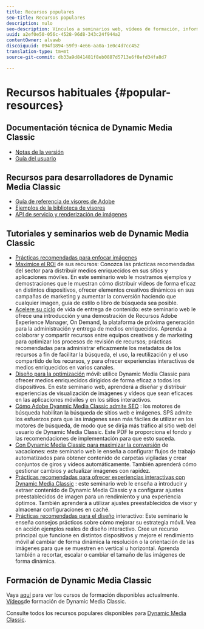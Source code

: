 ```yaml
---
title: Recursos populares
seo-title: Recursos populares
description: nulo
seo-description: Vínculos a seminarios web, vídeos de formación, información sobre prácticas recomendadas y recursos para desarrolladores.
uuid: a2ef0e50-056c-4528-96d8-343c24f944a2
contentOwner: alvawb
discoiquuid: 094f1894-59f9-4e66-aa0a-1e0c4d7cc452
translation-type: tm+mt
source-git-commit: db33a9d841481f8eb0887d5713e6f8efd34fa8d7

---
```



# Recursos habituales {#popular-resources}

## Documentación técnica de Dynamic Media Classic

* [Notas de la versión](https://marketing.adobe.com/resources/help/en_US/s7/release_notes/index.html)
* [Guía del usuario](introduction.md)

## Recursos para desarrolladores de Dynamic Media Classic

* [Guía de referencia de visores de Adobe](https://marketing.adobe.com/resources/help/en_US/s7/viewers_ref/index.html)
* [Ejemplos de la biblioteca de visores](https://landing.adobe.com/en/na/dynamic-media/ctir-2755/live-demos.html)
* [API de servicio y renderización de imágenes](https://marketing.adobe.com/resources/help/en_US/s7/is_ir_api/index.html)

## Tutoriales y seminarios web de Dynamic Media Classic

* [Prácticas recomendadas para enfocar imágenes](/help/assets/s7_sharpening_images.pdf)
* [Maximice el ROI](https://adobecustomersuccess.adobeconnect.com/p5ar3hfrrec/?launcher=false&fcsContent=true&pbMode=normal&proto=true) de sus recursos: Conozca las prácticas recomendadas del sector para distribuir medios enriquecidos en sus sitios y aplicaciones móviles. En este seminario web le mostramos ejemplos y demostraciones que le muestran cómo distribuir vídeos de forma eficaz en distintos dispositivos, ofrecer elementos creativos dinámicos en sus campañas de marketing y aumentar la conversión haciendo que cualquier imagen, guía de estilo o libro de búsqueda sea posible.
* [Acelere su ciclo](https://adobecustomersuccess.adobeconnect.com/p88ducm9pqv/) de vida de entrega de contenido: este seminario web le ofrece una introducción y una demostración de Recursos Adobe Experience Manager, On Demand, la plataforma de próxima generación para la administración y entrega de medios enriquecidos. Aprenda a colaborar y compartir recursos entre equipos creativos y de marketing para optimizar los procesos de revisión de recursos; prácticas recomendadas para administrar eficazmente los metadatos de los recursos a fin de facilitar la búsqueda, el uso, la reutilización y el uso compartido de los recursos, y para ofrecer experiencias interactivas de medios enriquecidos en varios canales.
* [Diseño para la optimización](https://adobecustomersuccess.adobeconnect.com/p6oqd3wydif/?launcher=false&fcsContent=true&pbMode=normal&proto=true) móvil: utilice Dynamic Media Classic para ofrecer medios enriquecidos dirigidos de forma eficaz a todos los dispositivos. En este seminario web, aprenderá a diseñar y distribuir experiencias de visualización de imágenes y vídeos que sean eficaces en las aplicaciones móviles y en los sitios interactivos.
* [Cómo Adobe Dyanmic Media Classic admite SEO](/help/assets/s7_seo.pdf) : los motores de búsqueda habilitan la búsqueda de sitios web e imágenes. SPS admite los esfuerzos para que las imágenes sean más fáciles de utilizar en los motores de búsqueda, de modo que se dirija más tráfico al sitio web del usuario de Dynamic Media Classic. Este PDF le proporciona el fondo y las recomendaciones de implementación para que esto suceda.
* [Con Dynamic Media Classic para maximizar la conversión](https://adobecustomersuccess.adobeconnect.com/p32n1yr85c9/?proto=true) de vacaciones: este seminario web le enseña a configurar flujos de trabajo automatizados para obtener contenido de carpetas vigiladas y crear conjuntos de giros y vídeos automáticamente. También aprenderá cómo gestionar cambios y actualizar imágenes con rapidez.
* [Prácticas recomendadas para ofrecer experiencias interactivas con Dynamic Media Classic](http://seminars.adobeconnect.com/p7wb8ej3u6d/) : este seminario web le enseña a introducir y extraer contenido de Dynamic Media Classic y a configurar ajustes preestablecidos de imagen para un rendimiento y una experiencia óptimos. También aprenderá a utilizar ajustes preestablecidos de visor y almacenar configuraciones en caché.
* [Prácticas recomendadas para el diseño](http://offers.adobe.com/en/na/marketing/landings/_40458_responsive_design_live_on_demand_webinar.html) interactivo: Este seminario le enseña consejos prácticos sobre cómo mejorar su estrategia móvil. Vea en acción ejemplos reales de diseño interactivo. Cree un recurso principal que funcione en distintos dispositivos y mejore el rendimiento móvil al cambiar de forma dinámica la resolución o la orientación de las imágenes para que se muestren en vertical u horizontal. Aprenda también a recortar, escalar o cambiar el tamaño de las imágenes de forma dinámica.

## Formación de Dynamic Media Classic

Vaya [aquí](http://training.adobe.com/training/courses.html#product=adobe-scene7) para ver los cursos de formación disponibles actualmente.
[Vídeos](https://marketing.adobe.com/resources/help/en_US/s7/training-videos/)de formación de Dynamic Media Classic.

Consulte todos los recursos populares disponibles para [Dynamic Media Classic](home.md).